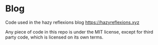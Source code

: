 # Blog
Code used in the hazy reflexions blog https://hazyreflexions.xyz

Any piece of code in this repo is under the MIT license, except for third party code, which is licensed on its own terms.
